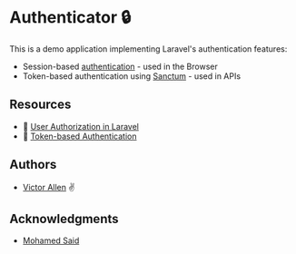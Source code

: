 # Authenticator 🔒

This is a demo application implementing Laravel's authentication features:

-   Session-based [authentication](https://laravel.com/docs/8.x/authentication) - used in the Browser
-   Token-based authentication using [Sanctum](https://laravel.com/docs/8.x/sanctum) - used in APIs

## Resources

-   🎥 [User Authorization in Laravel](https://www.youtube.com/watch?v=r_vSCoeN1L8&list=PLcjapmjyX17hJZ-shzRMxTus0aMw0EVVB&index=5)
-   🎥 [Token-based Authentication](https://www.youtube.com/watch?v=FTgErrE97-8&list=PLcjapmjyX17hJZ-shzRMxTus0aMw0EVVB&index=6)

## Authors

-   [Victor Allen](https://github.com/vamuigua/) ✌️

## Acknowledgments

-   [Mohamed Said](https://themsaid.com/)
